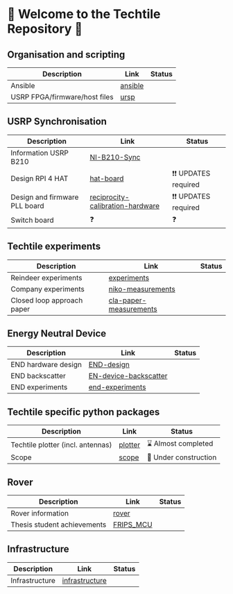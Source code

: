 # 👋 Welcome to the Techtile Repository 👋

## Organisation and scripting

| Description | Link | Status |
|-|-|-|
| Ansible | [ansible](https://github.com/techtile-by-dramco/ansible) | |
| USRP FPGA/firmware/host files | [ursp](https://github.com/techtile-by-dramco/usrp) | |

## USRP Synchronisation 

| Description | Link | Status |
|-|-|-|
| Information USRP B210 | [NI-B210-Sync](https://github.com/techtile-by-dramco/NI-B210-Sync) | |
| Design RPI 4 HAT | [hat-board](https://github.com/techtile-by-dramco/hat-board) | ❗❗ UPDATES required |
| Design and firmware PLL board | [reciprocity-calibration-hardware](https://github.com/techtile-by-dramco/reciprocity-calibration-hardware) | ❗❗ UPDATES required |
| Switch board | ❓ | ❓ |

## Techtile experiments

| Description | Link | Status |
|-|-|-|
| Reindeer experiments | [experiments](https://github.com/techtile-by-dramco/experiments) | |
| Company experiments | [niko-measurements](https://github.com/techtile-by-dramco/niko-measurements) | |
| Closed loop approach paper | [cla-paper-measurements](https://github.com/techtile-by-dramco/cla-paper-measurements) |

## Energy Neutral Device
| Description | Link | Status |
|-|-|-|
| END hardware design | [END-design](https://github.com/techtile-by-dramco/END-design) | |
| END backscatter | [EN-device-backscatter](https://github.com/techtile-by-dramco/EN-device-backscatter) | |
| END experiments | [end-experiments](https://github.com/techtile-by-dramco/end-experiments) | |

## Techtile specific python packages

| Description | Link | Status |
|-|-|-|
| Techtile plotter (incl. antennas) | [plotter](https://github.com/techtile-by-dramco/plotter) | ⌛ Almost completed |
| Scope |  [scope](https://github.com/techtile-by-dramco/scope) | 🚧 Under construction |

## Rover

| Description | Link | Status |
|-|-|-|
| Rover information | [rover](https://github.com/techtile-by-dramco/rover) | |
| Thesis student achievements | [FRIPS_MCU](https://github.com/techtile-by-dramco/FRIPS_MCU) | |

## Infrastructure

| Description | Link | Status |
|-|-|-|
| Infrastructure | [infrastructure](https://github.com/techtile-by-dramco/infrastructure) | |

